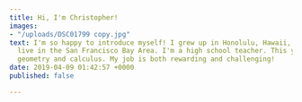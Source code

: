 ```yaml
---
title: Hi, I'm Christopher!
images:
- "/uploads/DSC01799 copy.jpg"
text: I'm so happy to introduce myself! I grew up in Honolulu, Hawaii, and I currently
  live in the San Francisco Bay Area. I'm a high school teacher. This year I'm teaching
  geometry and calculus. My job is both rewarding and challenging!
date: 2019-04-09 01:42:57 +0000
published: false

---
```

